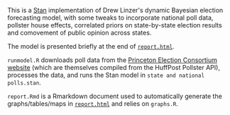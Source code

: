 This is a [Stan](http://mc-stan.org) implementation of Drew Linzer's dynamic Bayesian election forecasting model, with some tweaks to incorporate national poll data, pollster house effects, correlated priors on state-by-state election results and comovement of public opinion across states. 

The model is presented briefly at the end of [`report.html`](https://rawgit.com/pkremp/polls/master/report.html).

`runmodel.R` downloads poll data from the [Princeton Election Consortium website](http://election.princeton.edu)
(which are themselves compiled from the HuffPost Pollster API), processes the data, and runs the Stan model in `state and national polls.stan`.

`report.Rmd` is a Rmarkdown document used to automatically generate the graphs/tables/maps in [`report.html`](https://rawgit.com/pkremp/polls/master/report.html) and relies on `graphs.R`.


